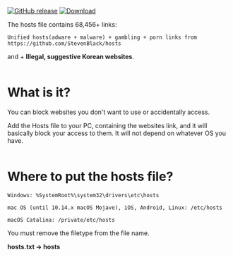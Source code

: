 [![GitHub release](https://img.shields.io/github/release/kegang0619/BlockHosts?include_prereleases=&sort=semver)](https://github.com/kegang0619/BlockHosts/releases/)
[![Download](https://img.shields.io/badge/Download-informational)](https://raw.githubusercontent.com/kegang0619/BlockHosts/master/hosts.txt)

The hosts file contains 68,456+ links: 
```
Unified hosts(adware + malware) + gambling + porn links from https://github.com/StevenBlack/hosts
```
and + **Illegal, suggestive Korean websites**.
<br><br>

# What is it?

You can block websites you don't want to use or accidentally access.

Add the Hosts file to your PC, containing the websites link, and it will basically block your access to them. It will not depend on whatever OS you have.
<br><br>

# Where to put the hosts file?

```
Windows: %SystemRoot%\system32\drivers\etc\hosts

mac OS (until 10.14.x macOS Mojave), iOS, Android, Linux: /etc/hosts

macOS Catalina: /private/etc/hosts
```

You must remove the filetype from the file name.

**hosts.txt -> hosts**
